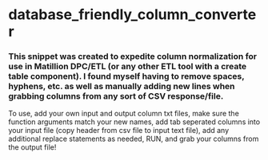 # database_friendly_column_converter


### This snippet was created to expedite column normalization for use in Matillion DPC/ETL (or any other ETL tool with a create table component). I found myself having to remove spaces, hyphens, etc. as well as manually adding new lines when grabbing columns from any sort of CSV response/file. 

To use, add your own input and output column txt files, make sure the function arguments match your new names, add tab seperated columns into your input file (copy header from csv file to input text file), add any additional replace statements as needed, RUN, and grab your columns from the output file!
